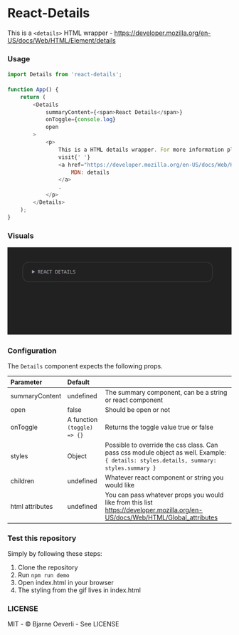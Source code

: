 # React-Details

This is a `<details>` HTML wrapper - https://developer.mozilla.org/en-US/docs/Web/HTML/Element/details

### Usage

```javascript
import Details from 'react-details';

function App() {
    return (
        <Details
            summaryContent={<span>React Details</span>}
            onToggle={console.log}
            open
        >
            <p>
                This is a HTML details wrapper. For more information please
                visit{' '}
                <a href="https://developer.mozilla.org/en-US/docs/Web/HTML/Element/details">
                    MDN: details
                </a>
                .
            </p>
        </Details>
    );
}
```

### Visuals

![Visuals](https://raw.githubusercontent.com/bjarneo/react-details/HEAD/details.gif 'gif')

### Configuration

The `Details` component expects the following props.

| Parameter       | Default                     |                                                                                                                                         |
| :-------------- | :-------------------------- | :-------------------------------------------------------------------------------------------------------------------------------------- |
| summaryContent  | undefined                   | The summary component, can be a string or react component                                                                               |
| open            | false                       | Should be open or not                                                                                                                   |
| onToggle        | A function `(toggle) => {}` | Returns the toggle value true or false                                                                                                  |
| styles          | Object                      | Possible to override the css class. Can pass css module object as well. Example: `{ details: styles.details, summary: styles.summary }` |
| children        | undefined                   | Whatever react component or string you would like                                                                                       |
| html attributes | undefined                   | You can pass whatever props you would like from this list https://developer.mozilla.org/en-US/docs/Web/HTML/Global_attributes           |

### Test this repository

Simply by following these steps:

1. Clone the repository
2. Run `npm run demo`
3. Open index.html in your browser
4. The styling from the gif lives in index.html

### LICENSE

MIT - © Bjarne Oeverli - See LICENSE
